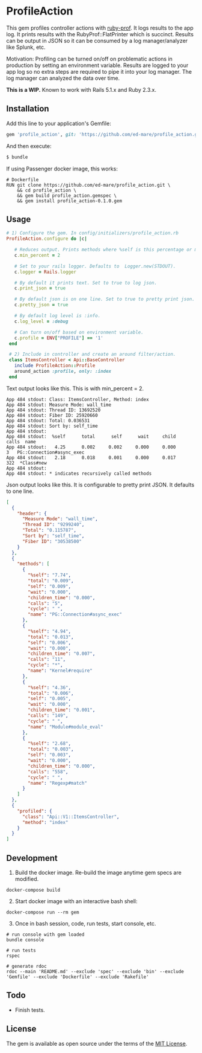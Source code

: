 # ProfileAction

This gem profiles controller actions with [ruby-prof](https://github.com/ruby-prof/ruby-prof). It logs
results to the app log. It prints results with the RubyProf::FlatPrinter which is
succinct. Results can be output in JSON so it can be consumed by a log manager/analyzer like Splunk, etc.

Motivation: Profiling can be turned on/off on problematic actions in production by setting
an environment variable. Results are logged to your app log so no extra steps are required
to pipe it into your log manager. The log manager can analyzed the data over time.

**This is a WIP.** Known to work with Rails 5.1.x and Ruby 2.3.x.

## Installation
Add this line to your application's Gemfile:

```ruby
gem 'profile_action', git: 'https://github.com/ed-mare/profile_action.git'
```

And then execute:
```bash
$ bundle
```

If using Passenger docker image, this works:

```shell
# Dockerfile
RUN git clone https://github.com/ed-mare/profile_action.git \
    && cd profile_action \
    && gem build profile_action.gemspec \
    && gem install profile_action-0.1.0.gem
```

## Usage

```ruby
# 1) Configure the gem. In config/initializers/profile_action.rb
ProfileAction.configure do |c|

   # Reduces output. Prints methods where %self is this percentage or more.
   c.min_percent = 2

   # Set to your rails logger. Defaults to  Logger.new(STDOUT).
   c.logger = Rails.logger

   # By default it prints text. Set to true to log json.
   c.print_json = true

   # By default json is on one line. Set to true to pretty print json.
   c.pretty_json = true

   # By default log level is :info.
   c.log_level = :debug

   # Can turn on/off based on environment variable.
   c.profile = ENV["PROFILE"] == '1'
 end

 # 2) Include in controller and create an around filter/action.
 class ItemsController < Api::BaseController
   include ProfileAction::Profile
   around_action :profile, only: :index
 end
```

Text output looks like this. This is with  min_percent = 2.

```shell
App 484 stdout: Class: ItemsController, Method: index
App 484 stdout: Measure Mode: wall_time
App 484 stdout: Thread ID: 13692520
App 484 stdout: Fiber ID: 25920660
App 484 stdout: Total: 0.036531
App 484 stdout: Sort by: self_time
App 484 stdout:
App 484 stdout:  %self      total      self      wait     child     calls  name
App 484 stdout:   4.25      0.002     0.002     0.000     0.000        3   PG::Connection#async_exec
App 484 stdout:   2.18      0.018     0.001     0.000     0.017      322  *Class#new
App 484 stdout:
App 484 stdout: * indicates recursively called methods
```

Json output looks like this. It is configurable to pretty print JSON. It defaults to one line.

```json
[
  {
    "header": {
      "Measure Mode": "wall_time",
      "Thread ID": "9299240",
      "Total": "0.115787",
      "Sort by": "self_time",
      "Fiber ID": "30538500"
    }
  },
  {
    "methods": [
      {
        "%self": "7.74",
        "total": "0.009",
        "self": "0.009",
        "wait": "0.000",
        "children_time": "0.000",
        "calls": "5",
        "cycle": " ",
        "name": "PG::Connection#async_exec"
      },
      {
        "%self": "4.94",
        "total": "0.013",
        "self": "0.006",
        "wait": "0.000",
        "children_time": "0.007",
        "calls": "11",
        "cycle": "*",
        "name": "Kernel#require"
      },
      {
        "%self": "4.36",
        "total": "0.006",
        "self": "0.005",
        "wait": "0.000",
        "children_time": "0.001",
        "calls": "149",
        "cycle": " ",
        "name": "Module#module_eval"
      },
      {
        "%self": "2.68",
        "total": "0.003",
        "self": "0.003",
        "wait": "0.000",
        "children_time": "0.000",
        "calls": "558",
        "cycle": " ",
        "name": "Regexp#match"
      }
    ]
  },
  {
    "profiled": {
      "class": "Api::V1::ItemsController",
      "method": "index"
    }
  }
]
```

## Development

1) Build the docker image. Re-build the image anytime gem specs are modified.

```shell
docker-compose build
```

2) Start docker image with an interactive bash shell:

```shell
docker-compose run --rm gem
```

3) Once in bash session, code, run tests, start console, etc.

```shell
# run console with gem loaded
bundle console

# run tests
rspec

# generate rdoc
rdoc --main 'README.md' --exclude 'spec' --exclude 'bin' --exclude 'Gemfile' --exclude 'Dockerfile' --exclude 'Rakefile'
```

## Todo

- Finish tests.

## License
The gem is available as open source under the terms of the [MIT License](http://opensource.org/licenses/MIT).
